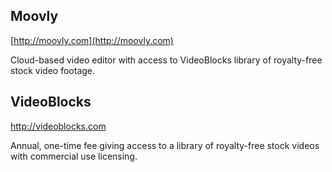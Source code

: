 ## Moovly

[http://moovly.com](http://moovly.com)

Cloud-based video editor with access to VideoBlocks library of royalty-free stock video footage.

## VideoBlocks

http://videoblocks.com 

Annual, one-time fee giving access to a library of royalty-free stock videos with commercial use licensing.


